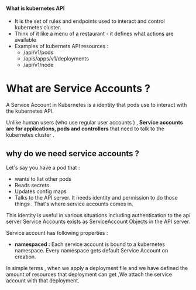 

#### What is kubernetes API 

- It is the set of rules and endpoints used to interact and control kubernetes cluster. 
- Think of it like a menu of a restaurant - it defines what actions are available 
- Examples of kubernets API resources : 
	- /api/v1/pods
	- /apis/apps/v1/deployments
	- /api/v1/node
# What are Service Accounts ?


A Service Account in Kubernetes is a identity that pods use to interact with the kubernetes API. 

Unlike human users (who use regular user accounts ) , **Service accounts are for applications, pods and controllers** that need to talk to the kubernetes cluster .



## why do we need service accounts ?


Let's say you have a pod that : 

* wants to list other pods
* Reads secrets
* Updates config maps
* Talks to the API server. 
	It needs identity and permission to do those things . That's where service accounts comes in. 


This identity is useful in various situations including authentication to the api server 
Service Accounts exists as ServiceAccount Objects in the API server. 

Service account has following properties : 

* **namespaced :** Each service account is bound to a kubernetes namespace. Every namespace gets default Service Account on creation. 



In simple terms , when we apply a deployment file and we have defined the amount of resources that deployment can get ,We attach the service account with that deployment. 


